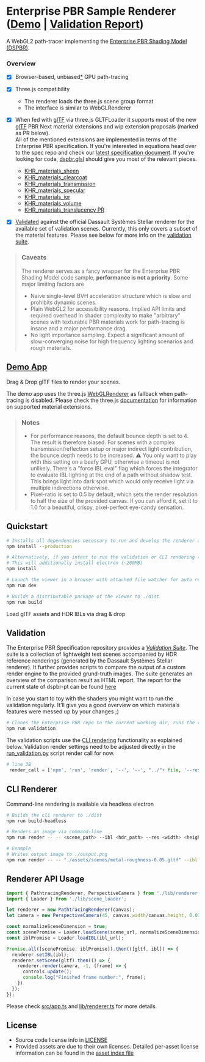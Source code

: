 # Enterprise PBR Sample Renderer ([Demo](https://dassaultsystemes-technology.github.io/dspbr-pt/) |  [Validation Report](https://dassaultsystemes-technology.github.io/dspbr-pt/report/))


A WebGL2 path-tracer implementing the [Enterprise PBR Shading Model (DSPBR)](https://github.com/DassaultSystemes-Technology/EnterprisePBRShadingModel).

### Overview
* [x] Browser-based, unbiased[*](#Notes) GPU path-tracing 
* [x] Three.js compatibility
  * The renderer loads the three.js scene group format
  * The interface is similar to WebGLRenderer
* [x] When fed with [glTF](https://www.khronos.org/gltf/) via three.js GLTFLoader it supports most of the new [glTF](https://www.khronos.org/gltf/) PBR Next material extensions and wip extension proposals (marked as PR below).<br>
All of the mentioned extensions are implemented in terms of the Enterprise PBR specification. If you're interested in equations head over to the spec repo and check our [latest specification document](https://dassaultsystemes-technology.github.io/EnterprisePBRShadingModel/spec-2021x.md.html). If you're looking for code, [dspbr.glsl](./lib/shader/dspbr.glsl) should give you most of the relevant pieces.

  * [KHR_materials_sheen](https://github.com/KhronosGroup/glTF/blob/master/extensions/2.0/Khronos/KHR_materials_sheen/README.md)
  * [KHR_materials_clearcoat](https://github.com/KhronosGroup/glTF/blob/master/extensions/2.0/Khronos/KHR_materials_clearcoat/README.md)
  * [KHR_materials_transmission](https://github.com/KhronosGroup/glTF/blob/master/extensions/2.0/Khronos/KHR_materials_transmission/README.md)
  * [KHR_materials_specular](https://github.com/KhronosGroup/glTF/tree/master/extensions/2.0/Khronos/KHR_materials_specular)
  * [KHR_materials_ior](https://github.com/KhronosGroup/glTF/tree/master/extensions/2.0/Khronos/KHR_materials_ior)
  * [KHR_materials_volume](https://github.com/KhronosGroup/glTF/tree/master/extensions/2.0/Khronos/KHR_materials_volume)
  * [KHR_materials_translucency PR](https://github.com/KhronosGroup/glTF/pull/1825)


* [x] [Validated](https://dassaultsystemes-technology.github.io/dspbr-pt/report/) against the official Dassault Systèmes Stellar renderer for the available set of validation scenes. Currently, this only covers a subset of the material features. Please see below for more info on the [validation suite](#Validation).

> ### Caveats
> The renderer serves as a fancy wrapper for the Enterprise PBR Shading Model code sample, **performance is not a priority**. Some major limiting factors are 
> * Naive single-level BVH acceleration structure which is slow and prohibits dynamic scenes.
> * Plain WebGL2 for accessibility reasons. Implied API limits and required overhead in shader complexity to make "arbitrary" scenes with texturable PBR materials work for path-tracing is insane and a major performance drag.
> * No light importance sampling. Expect a significant amount of slow-converging noise for high frequency lighting scenarios and rough materials.


## [Demo App](https://dassaultsystemes-technology.github.io/dspbr-pt/)

Drag & Drop glTF files to render your scenes. 

The demo app uses the three.js [WebGLRenderer](https://threejs.org/docs/#api/en/renderers/WebGLRenderer) as fallback when path-tracing is disabled. Please check the three.js [documentation](https://threejs.org/docs/#api/en/materials/MeshPhysicalMaterial) for information on supported material extensions. 

> ### Notes
> * For performance reasons, the default bounce depth is set to 4. The result is therefore biased. For scenes with a complex transmission/reflection setup or major indirect light contribution, the bounce depth needs to be increased. :warning: You only want to play with this setting on a beefy GPU, otherwise a timeout is not unlikely. There's a "force IBL eval" flag which forces the integrator to evaluate IBL lighting at the end of a path without shadow test. This brings light into dark spot which would only receive light via multiple indirections otherwise. 
> * Pixel-ratio is set to 0.5 by default, which sets the render resolution to half the size of the provided canvas. If you can afford it, set it to 1.0 for a beautiful, crispy, pixel-perfect eye-candy sensation.

    

## Quickstart

```bash
# Installs all dependencies necessary to run and develop the renderer and viewer app
npm install --production

# Alternatively, if you intent to run the validation or CLI rendering (see below) omit the --production flag
# This will additionally install electron (~200MB)
npm install 

# Launch the viewer in a browser with attached file watcher for auto refresh on file edits
npm run dev
```
```bash
# Builds a distributable package of the viewer to ./dist
npm run build
```

Load glTF assets and HDR IBLs via drag & drop


## Validation
The Enterprise PBR Specification repository provides a [*Validation Suite*](https://github.com/DassaultSystemes-Technology/EnterprisePBRShadingModel/tree/master/validation). The suite is a collection of lightweight test scenes accompanied by HDR reference renderings (generated by the Dassault Systèmes Stellar renderer). It further provides scripts to compare the output of a custom render engine to the provided grund-truth images. The suite generates an overview of the comparison result as HTML report.
The report for the current state of dspbr-pt can be found [here](https://dassaultsystemes-technology.github.io/dspbr-pt/report/)

In case you start to toy with the shaders you might want to run the validation regularly. It'll give you a good overview on which materials features were messed up by your changes ;)

```bash
# Clones the Enterprise PBR repo to the current working dir, runs the validation renderings and generates a report at ./validation/report/index.html
npm run validation

```

The validation scripts use the [CLI rendering](##CLI-Renderer) functionality as explained below. Validation render settings need to be adjusted directly in the [run_validation.py](./scripts/run_validation.py) script render call for now.

```python
# line 38
 render_call = ['npm', 'run', 'render', '--', '--', "../"+ file, '--res', '400', '400', '--samples', '512', '-b', '32', '--ibl-rotation', '180'];
```

## CLI Renderer

Command-line rendering is available via headless electron

```bash
# Builds the cli renderer to ./dist
npm run build-headless 

# Renders an image via command-line
npm run render -- -- <scene_path> --ibl <hdr_path> --res <width> <height> --samples <num_samples>

```
```bash
# Example
# Writes output image to ./output.png
npm run render -- -- "./assets/scenes/metal-roughness-0.05.gltf" --ibl "./assets/env/Footprint_Court_Env.hdr" -r 512 512 -s 32 
```


## Renderer API Usage

```javascript
import { PathtracingRenderer, PerspectiveCamera } from './lib/renderer';
import { Loader } from './lib/scene_loader';

let renderer = new PathtracingRenderer(canvas);
let camera = new PerspectiveCamera(45, canvas.width/canvas.height, 0.01, 1000);

const normalizeSceneDimension = true; 
const scenePromise = Loader.loadScene(scene_url, normalizeSceneDimension);
const iblPromise = Loader.loadIBL(ibl_url);

Promise.all([scenePromise, iblPromise]).then(([gltf, ibl]) => {
  renderer.setIBL(ibl);
  renderer.setScene(gltf).then(() => {
    renderer.render(camera, -1, (frame) => {
      controls.update();
      console.log("Finished frame number:", frame);
    })
  });
});
```
Please check [src/app.ts](src/app.ts) and [lib/renderer.ts](lib/renderer.ts) for more details.


## License
* Source code license info in [LICENSE](LICENSE)
* Provided assets are due to their own licenses. Detailed per-asset license information can be found in the [asset index file](assets/asset_index.ts)

